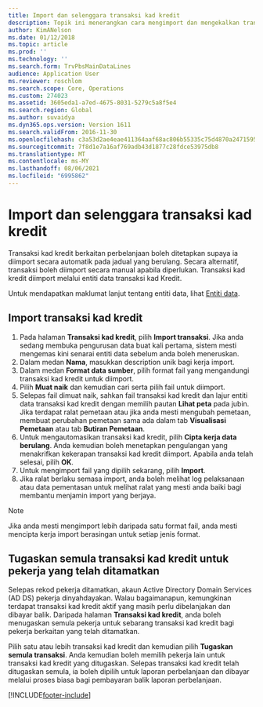 ```yaml
---
title: Import dan selenggara transaksi kad kredit
description: Topik ini menerangkan cara mengimport dan mengekalkan transaksi kad kredit yang berkaitan dengan perbelanjaan. Transaksi ini boleh disediakan supaya ia diimport secara automatik pada jadual yang berulang, atau ia boleh diimport secara manual mengikut keperluan.
author: KimANelson
ms.date: 01/12/2018
ms.topic: article
ms.prod: ''
ms.technology: ''
ms.search.form: TrvPbsMainDataLines
audience: Application User
ms.reviewer: roschlom
ms.search.scope: Core, Operations
ms.custom: 274023
ms.assetid: 3605eda1-a7ed-4675-8031-5279c5a8f5e4
ms.search.region: Global
ms.author: suvaidya
ms.dyn365.ops.version: Version 1611
ms.search.validFrom: 2016-11-30
ms.openlocfilehash: c3a53d2ae4eae411364aaf68ac806b55335c75d4870a24715954ccae327f4358
ms.sourcegitcommit: 7f8d1e7a16af769adb43d1877c28fdce53975db8
ms.translationtype: MT
ms.contentlocale: ms-MY
ms.lasthandoff: 08/06/2021
ms.locfileid: "6995862"
---
```

# <a name="import-and-maintain-credit-card-transactions"></a>Import dan selenggara transaksi kad kredit

Transaksi kad kredit berkaitan perbelanjaan boleh ditetapkan supaya ia diimport secara automatik pada jadual yang berulang. Secara alternatif, transaksi boleh diimport secara manual apabila diperlukan. Transaksi kad kredit diimport melalui entiti data transaksi kad Kredit.

Untuk mendapatkan maklumat lanjut tentang entiti data, lihat [Entiti data](/dynamics365/fin-ops-core/dev-itpro/data-entities/data-entities).

## <a name="import-credit-card-transactions"></a>Import transaksi kad kredit

1. Pada halaman **Transaksi kad kredit**, pilih **Import transaksi**. Jika anda sedang membuka pengurusan data buat kali pertama, sistem mesti mengemas kini senarai entiti data sebelum anda boleh meneruskan.
2. Dalam medan **Nama**, masukkan description unik bagi kerja import.
3. Dalam medan **Format data sumber**, pilih format fail yang mengandungi transaksi kad kredit untuk diimport.
4. Pilih **Muat naik** dan kemudian cari serta pilih fail untuk diimport.
5. Selepas fail dimuat naik, sahkan fail transaksi kad kredit dan lajur entiti data transaksi kad kredit dengan memilih pautan **Lihat peta** pada jubin. Jika terdapat ralat pemetaan atau jika anda mesti mengubah pemetaan, membuat perubahan pemetaan sama ada dalam tab **Visualisasi Pemetaan** atau tab **Butiran Pemetaan**.
6. Untuk mengautomasikan transaksi kad kredit, pilih **Cipta kerja data berulang**. Anda kemudian boleh menetapkan pengulangan yang menakrifkan kekerapan transaksi kad kredit diimport. Apabila anda telah selesai, pilih **OK**.
7. Untuk mengimport fail yang dipilih sekarang, pilih **Import**.
8. Jika ralat berlaku semasa import, anda boleh melihat log pelaksanaan atau data pementasan untuk melihat ralat yang mesti anda baiki bagi membantu menjamin import yang berjaya.

> [!NOTE]
> Jika anda mesti mengimport lebih daripada satu format fail, anda mesti mencipta kerja import berasingan untuk setiap jenis format.

## <a name="reassign-the-credit-card-transactions-for-terminated-employees"></a>Tugaskan semula transaksi kad kredit untuk pekerja yang telah ditamatkan

Selepas rekod pekerja ditamatkan, akaun Active Directory Domain Services (AD DS) pekerja dinyahdayakan. Walau bagaimanapun, kemungkinan terdapat transaksi kad kredit aktif yang masih perlu dibelanjakan dan dibayar balik. Daripada halaman **Transaksi kad kredit**, anda boleh menugaskan semula pekerja untuk sebarang transaksi kad kredit bagi pekerja berkaitan yang telah ditamatkan.

Pilih satu atau lebih transaksi kad kredit dan kemudian pilih **Tugaskan semula transaksi**. Anda kemudian boleh memilih pekerja lain untuk transaksi kad kredit yang ditugaskan. Selepas transaksi kad kredit telah ditugaskan semula, ia boleh dipilih untuk laporan perbelanjaan dan dibayar melalui proses biasa bagi pembayaran balik laporan perbelanjaan.


[!INCLUDE[footer-include](../includes/footer-banner.md)]